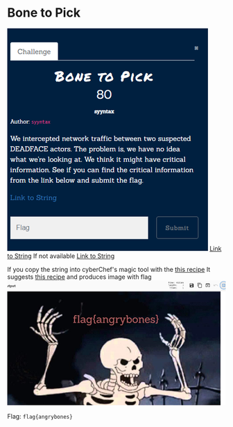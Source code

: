 # Bone to Pick
![](../../assets/cryptography/bone-to-pick_1.png)
[Link to String](https://pastebin.com/xL04idu2) 
If not available [Link to String](../../assets/cryptography/xL04idu2.txt)

If you copy the string into cyberChef's magic tool with the [this recipe](https://gchq.github.io/CyberChef/#recipe=Magic(6,true,false,''))
It suggests [this recipe](https://gchq.github.io/CyberChef/#recipe=From_Base64('A-Za-z0-9-_',true)Encode_text('UTF-8%20(65001)')Render_Image('Raw'))
and produces image with flag
![](../../assets/cryptography/bone-to-pick_2.png)

Flag: `flag{angrybones}` 
